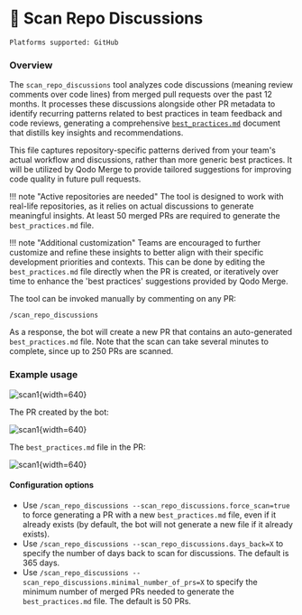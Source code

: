 # 💎 Scan Repo Discussions

`Platforms supported: GitHub`

### Overview

The `scan_repo_discussions` tool analyzes code discussions (meaning review comments over code lines) from merged pull requests over the past 12 months. It processes these discussions alongside other PR metadata to identify recurring patterns related to best practices in team feedback and code reviews, generating a comprehensive [`best_practices.md`](https://github.com/qodo-ai/pr-agent/blob/qodo-merge-best-practices_2025-04-16_1018/best_practices.md) document that distills key insights and recommendations.

This file captures repository-specific patterns derived from your team's actual workflow and discussions, rather than more generic best practices. It will be utilized by Qodo Merge to provide tailored suggestions for improving code quality in future pull requests.

!!! note "Active repositories are needed" The tool is designed to work with real-life repositories, as it relies on actual discussions to generate meaningful insights. At least 50 merged PRs are required to generate the `best_practices.md` file.

!!! note "Additional customization" Teams are encouraged to further customize and refine these insights to better align with their specific development priorities and contexts. This can be done by editing the `best_practices.md` file directly when the PR is created, or iteratively over time to enhance the 'best practices' suggestions provided by Qodo Merge.

The tool can be invoked manually by commenting on any PR:

```
/scan_repo_discussions
```

As a response, the bot will create a new PR that contains an auto-generated `best_practices.md` file. Note that the scan can take several minutes to complete, since up to 250 PRs are scanned.

### Example usage

![scan1](https://codium.ai/images/pr_agent/scan_repo_discussions_1.png){width=640}

The PR created by the bot:

![scan1](https://codium.ai/images/pr_agent/scan_repo_discussions_2.png){width=640}

The `best_practices.md` file in the PR:

![scan1](https://codium.ai/images/pr_agent/scan_repo_discussions_3.png){width=640}

#### Configuration options

* Use `/scan_repo_discussions --scan_repo_discussions.force_scan=true` to force generating a PR with a new `best_practices.md` file, even if it already exists (by default, the bot will not generate a new file if it already exists).
* Use `/scan_repo_discussions --scan_repo_discussions.days_back=X` to specify the number of days back to scan for discussions. The default is 365 days.
* Use `/scan_repo_discussions --scan_repo_discussions.minimal_number_of_prs=X` to specify the minimum number of merged PRs needed to generate the `best_practices.md` file. The default is 50 PRs.
